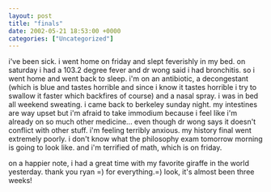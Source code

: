 ```yaml
---
layout: post
title: "finals"
date: 2002-05-21 18:53:00 +0000
categories: ["Uncategorized"]
---
```


i've been sick. i went home on friday and slept feverishly in my bed. on saturday i had a 103.2 degree fever and dr wong said i had bronchitis. so i went home and went back to sleep. i'm on an antibiotic, a decongestant (which is blue and tastes horrible and since i know it tastes horrible i try to swallow it faster which backfires of course) and a nasal spray. i was in bed all weekend sweating. i came back to berkeley sunday night. my intestines are way upset but i'm afraid to take immodium because i feel like i'm already on so much other medicine... even though dr wong says it doesn't conflict with other stuff. i'm feeling terribly anxious. my history final went extremely poorly. i don't know what the philosophy exam tomorrow morning is going to look like. and i'm terrified of math, which is on friday. 

on a happier note, i had a great time with my favorite giraffe in the world yesterday. thank you ryan =) for everything.=) look, it's almost been three weeks!